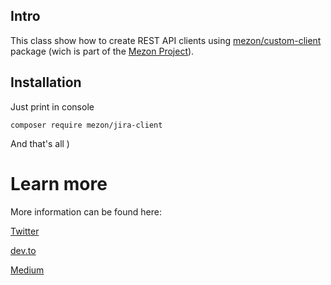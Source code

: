 ## Intro
This class show how to create REST API clients using [mezon/custom-client](https://github.com/alexdodonov/mezon-custom-client) package (wich is part of the [Mezon Project](https://github.com/alexdodonov/mezon)).

## Installation

Just print in console

```
composer require mezon/jira-client
```

And that's all )

# Learn more

More information can be found here:

[Twitter](https://twitter.com/mezonphp)

[dev.to](https://dev.to/alexdodonov)

[Medium](https://medium.com/@gdvever)

